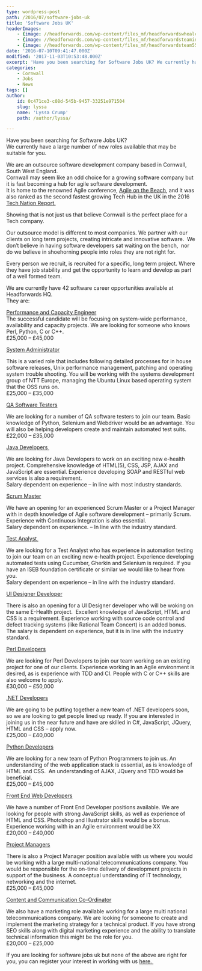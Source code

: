 ```yaml
---
type: wordpress-post
path: /2016/07/software-jobs-uk
title: 'Software Jobs UK'
headerImages:
    - {image: //headforwards.com/wp-content/files_mf/headforwardswhealcoatescornwall30.jpg, text: ""}
    - {image: //headforwards.com/wp-content/files_mf/headforwardsteaminstandupmeeting71.jpg, text: 'Software Jobs UK'}
    - {image: //headforwards.com/wp-content/files_mf/headforwardsteam55.jpg, text: ""}
date: '2016-07-10T09:41:47.000Z'
modified: '2017-11-03T10:53:48.000Z'
excerpt: 'Have you been searching for Software Jobs UK? We currently have a large number of new roles available that may be suitable for you. We are an outsource software development company based in Cornwall, South West England. Cornwall may seem like an odd choice for a growing software company but it is fast becoming a hub …'
categories:
    - Cornwall
    - Jobs
    - News
tags: []
author:
    id: 0c471ce3-c08d-545b-9457-33251e971504
    slug: lyssa
    name: 'Lyssa Crump'
    path: /author/lyssa/

---
```

Have you been searching for Software Jobs UK?  
We currently have a large number of new roles available that may be suitable for you.

We are an outsource software development company based in Cornwall, South West England.  
Cornwall may seem like an odd choice for a growing software company but it is fast becoming a hub for agile software development.  
It is home to the renowned Agile conference, [Agile on the Beach](http://agileonthebeach.com/), and it was also ranked as the second fastest growing Tech Hub in the UK in the 2016 [Tech Nation Report.  
](http://www.techcityuk.com//headforwards.com/wp-content/uploads/2016/02/Tech-Nation-2016_FINAL-ONLINE-1.pdf)

Showing that is not just us that believe Cornwall is the perfect place for a Tech company.

Our outsource model is different to most companies. We partner with our clients on long term projects, creating intricate and innovative software.  We don’t believe in having software developers sat waiting on the bench,  nor do we believe in shoehorning people into roles they are not right for.

Every person we recruit, is recruited for a specific, long term project. Where they have job stability and get the opportunity to learn and develop as part of a well formed team.

We are currently have 42 software career opportunities available at Headforwards HQ.  
They are:

[Performance and Capacity Engineer  
](https://www.headforwards.com/performance-and-capacity-engineer/)The successful candidate will be focusing on system-wide performance, availability and capacity projects. We are looking for someone who knows Perl, Python, C or C++.  
£25,000 – £45,000

[System Administrator  
](https://www.headforwards.com/system-administrator/)

This is a varied role that includes following detailed processes for in house software releases, Unix performance management, patching and operating system trouble shooting. You will be working with the systems development group of NTT Europe, managing the Ubuntu Linux based operating system that the OSS runs on.  
£25,000 – £35,000

[QA Software Testers](https://www.headforwards.com/qa-software-testers/)

We are looking for a number of QA software testers to join our team. Basic knowledge of Python, Selenium and Webdriver would be an advantage. You will also be helping developers create and maintain automated test suits.  
£22,000 – £35,000

[Java Developers ](https://www.headforwards.com/java-developers/)

We are looking for Java Developers to work on an exciting new e-health project. Comprehensive knowledge of HTML(5), CSS, JSP, AJAX and JavaScript are essential. Experience developing SOAP and RESTful web services is also a requirement.  
Salary dependent on experience – in line with most industry standards.

[Scrum Master](https://www.headforwards.com/scrum-master/)

We have an opening for an experienced Scrum Master or a Project Manager with in depth knowledge of Agile software development – primarily Scrum.  
Experience with Continuous Integration is also essential.  
Salary dependent on experience. – In line with the industry standard.

[Test Analyst ](https://www.headforwards.com/test-analyst/)

We are looking for a Test Analyst who has experience in automation testing to join our team on an exciting new e-health project. Experience developing automated tests using Cucumber, Gherkin and Selenium is required. If you have an ISEB foundation certificate or similar we would like to hear from you.  
Salary dependent on experience – in line with the industry standard.

[UI Designer Developer  
](https://www.headforwards.com/ui-designer-developer/)

There is also an opening for a UI Designer developer who will be woking on the same E-Health project.  Excellent knowledge of JavaScript, HTML and CSS is a requirement. Experience working with source code control and defect tracking systems (like Rational Team Concert) is an added bonus.  
The salary is dependent on experience, but it is in line with the industry standard.

[Perl Developers](https://www.headforwards.com/perl-developer/)

We are looking for Perl Developers to join our team working on an existing project for one of our clients. Experience working in an Agile environment is desired, as is experience with TDD and CI. People with C or C++ skills are also welcome to apply.  
£30,000 – £50,000

[.NET Developers](https://www.headforwards.com/net-developer/)

We are going to be putting together a new team of .NET developers soon, so we are looking to get people lined up ready. If you are interested in joining us in the near future and have are skilled in C#, JavaScript, JQuery, HTML and CSS – apply now.  
£25,000 – £40,000  

[Python Developers  
](https://www.headforwards.com/python-developer/)

We are looking for a new team of Python Programmers to join us. An understanding of the web application stack is essential, as is knowledge of HTML and CSS.  An understanding of AJAX, JQuery and TDD would be beneficial.  
£25,000 – £45,000

[Front End Web Developers](https://www.headforwards.com/front-end-web-developer/)

We have a number of Front End Developer positions available. We are looking for people with strong JavaScript skills, as well as experience of HTML and CSS. Photoshop and Illustrator skills would be a bonus. Experience working with in an Agile environment would be XX  
£20,000 – £40,000

[Project Managers](https://www.headforwards.com/project-manager-position/)

There is also a Project Manager position available with us where you would be working with a large multi-national telecommunications company. You would be responsible for the on-time delivery of development projects in support of the business. A conceptual understanding of IT technology, networking and the internet.  
£25,000 – £45,000

[Content and Communication Co-Ordinator](https://www.headforwards.com/content-and-communication-co-ordinator/)

We also have a marketing role available working for a large multi national telecommunications company. We are looking for someone to create and implement the marketing strategy for a technical product. If you have strong SEO skills along with digital marketing experience and the ability to translate technical information this might be the role for you.  
£20,000 – £25,000

If you are looking for software jobs uk but none of the above are right for you, you can register your interest in working with us [here. ](https://www.headforwards.com/careers/application-form/)

